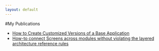 ```yaml
---
layout: default
---
```

#My Publications
* [How to Create Customized Versions of a Base Application](HowToDynamicallyImportTheCustomizedProductThemeInTheBaseProduct.html)
* [How-to connect Screens across modules without violating the layered architecture reference rules](HowTo_connect_Screens_across_modules_without_violating_the_layered_architecture_reference_rules_in_OutSystems_11.md)
